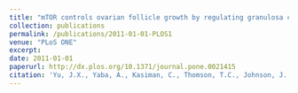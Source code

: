 ```yaml
---
title: "mTOR controls ovarian follicle growth by regulating granulosa cell proliferation"
collection: publications
permalink: /publications/2011-01-01-PLOS1
venue: "PLoS ONE"
excerpt:
date: 2011-01-01
paperurl: http://dx.plos.org/10.1371/journal.pone.0021415
citation: 'Yu, J.X., Yaba, A., Kasiman, C., Thomson, T.C., Johnson, J. (2011). "mTOR controls ovarian follicle growth by regulating granulosa cell proliferation." <i>PLoS ONE</i>. 6, e21415.'
---
```


